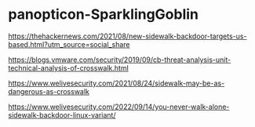 # panopticon-SparklingGoblin

https://thehackernews.com/2021/08/new-sidewalk-backdoor-targets-us-based.html?utm_source=social_share

https://blogs.vmware.com/security/2019/09/cb-threat-analysis-unit-technical-analysis-of-crosswalk.html

https://www.welivesecurity.com/2021/08/24/sidewalk-may-be-as-dangerous-as-crosswalk

https://www.welivesecurity.com/2022/09/14/you-never-walk-alone-sidewalk-backdoor-linux-variant/
